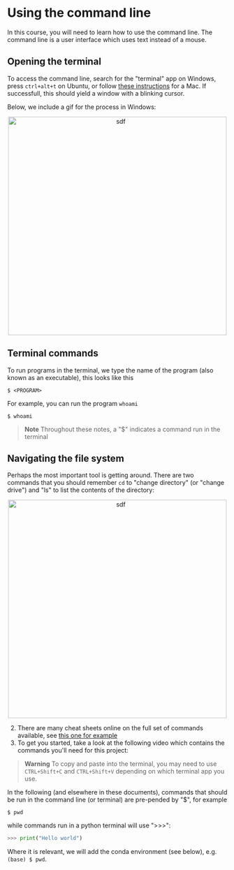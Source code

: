 # Using the command line

In this course, you will need to learn how to use the command line. The command line is a user interface which uses text instead of a mouse.

## Opening the terminal
To access the command line, search for the "terminal" app on Windows, press `ctrl+alt+t` on Ubuntu, or follow [these instructions](https://support.apple.com/en-gb/guide/terminal/apd5265185d-f365-44cb-8b09-71a064a42125/mac) for a Mac. If successfull, this should yield a window with a blinking cursor.

Below, we include a gif for the process in Windows:

<p align="center">
<img src="videos/opening_terminal.gif" alt="sdf" width="500">
</p>

## Terminal commands

To run programs in the terminal, we type the name of the program (also known as an executable), this looks like this
```console
$ <PROGRAM>
```
For example, you can run the program `whoami`
```console
$ whoami
```

> **Note**
> Throughout these notes, a "$" indicates a command run in the terminal

## Navigating the file system

Perhaps the most important tool is getting around. There are two commands that you should remember `cd` to "change directory" (or "change drive") and "ls" to list the contents of the directory:
<p align="center">
<img src="videos/getting_around.gif" alt="sdf" width="500">
</p>


2. There are many cheat sheets online on the full set of commands available, see [this one for example](https://www.git-tower.com/blog/command-line-cheat-sheet/)
3. To get you started, take a look at the following video which contains the commands you'll need for this project:

> **Warning**
> To copy and paste into the terminal, you may need to use `CTRL+Shift+C` and `CTRL+Shift+V` depending on which terminal app you use.


In the following (and elsewhere in these documents), commands that should be run in the command line (or terminal) are pre-pended by "$", for example
```console
$ pwd
```
while commands run in a python terminal will use ">>>":
```python
>>> print("Hello world")
```
Where it is relevant, we will add the conda environment (see below), e.g. `(base) $ pwd`.
